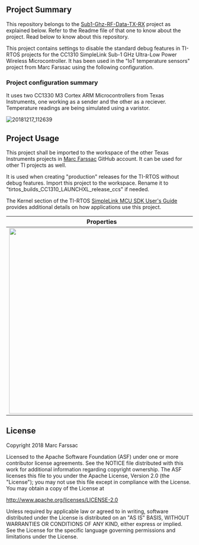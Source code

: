 ## Project Summary

This repository belongs to the [Sub1-Ghz-RF-Data-TX-RX](https://github.com/marcfarssac/Sub1-Ghz-RF-Data-TX-RX) project as explained below. Refer to the Readme file of that one to know about the project. Read below to know about this repository.

This project contains settings to disable the standard debug features in TI-RTOS projects for the CC1310 SimpleLink Sub-1 GHz Ultra-Low Power Wireless Microcontroller. It has been used in the "IoT temperature sensors" project from Marc Farssac using the following configuration.

### Project configuration summary

It uses two CC1330 M3 Cortex ARM Microcontrollers from Texas Instruments, one working as a sender and the other as a reciever. Temperature readings are being simulated using a varistor.

![20181217_112639](https://user-images.githubusercontent.com/18221570/50081476-dd68fc00-01ee-11e9-98d0-7ad239eadab6.jpg)

## Project Usage

This project shall be imported to the workspace of the other Texas Instruments projects in [Marc Farssac](https://github.com/marcfarssac) GitHub account. It can be used for other TI projects as well. 

It is used when creating "production" releases for the TI-RTOS without debug features.  Import this project to the workspace. Rename it to "tirtos_builds_CC1310_LAUNCHXL_release_ccs" if needed.

The Kernel section of the TI-RTOS [SimpleLink MCU SDK User's Guide](http://dev.ti.com/tirex/content/simplelink_cc13x0_sdk_1_40_00_10/docs/simplelink_mcu_sdk/Users_Guide.html) provides additional details on how applications use this project.

| Properties       | Configuration settings                    |
|-----------|-----------|
|<img src="https://user-images.githubusercontent.com/18221570/50077239-24052900-01e4-11e9-84eb-af896c08952b.PNG" width=500></img> | <img src="https://user-images.githubusercontent.com/18221570/50077240-249dbf80-01e4-11e9-9b01-3f39bdf312d1.PNG" width=500></img>|


## License
Copyright 2018 Marc Farssac

Licensed to the Apache Software Foundation (ASF) under one or more contributor license agreements. See the NOTICE file distributed with this work for additional information regarding copyright ownership. The ASF licenses this file to you under the Apache License, Version 2.0 (the "License"); you may not use this file except in compliance with the License. You may obtain a copy of the License at

http://www.apache.org/licenses/LICENSE-2.0

Unless required by applicable law or agreed to in writing, software distributed under the License is distributed on an "AS IS" BASIS, WITHOUT WARRANTIES OR CONDITIONS OF ANY KIND, either express or implied. See the License for the specific language governing permissions and limitations under the License.

